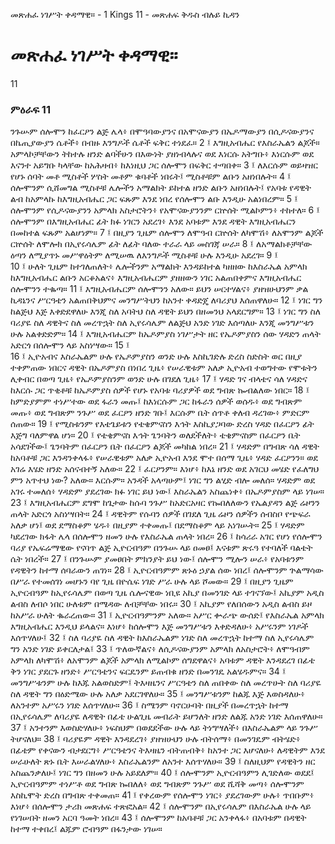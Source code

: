 ﻿
 መጽሐፈ ነገሥት ቀዳማዊ። - 1 Kings 11 - መጽሐፍ ቅዱስ ብሉይ ኪዳን
# መጽሐፈ ነገሥት ቀዳማዊ።
11
### ምዕራፍ 11
ንጉሡም ሰሎሞን ከፈርዖን ልጅ ሌላ፥ በሞዓባውያንና በአሞናውያን በኤዶማውያን በሲዶናውያንና በኬጢያውያን ሴቶች፥ በብዙ እንግዶች ሴቶች ፍቅር ተነደፈ።
2 ፤ እግዚአብሔር የእስራኤልን ልጆች። አምላኮቻቸውን ትከተሉ ዘንድ ልባችሁን በእውነት ያዘነብላሉና ወደ እነርሱ አትግቡ፥ እነርሱም ወደ እናንተ አይግቡ ካላቸው ከአሕዛብ፥ ከእነዚህ ጋር ሰሎሞን በፍቅር ተጣበቀ።
3 ፤ ለእርሱም ወይዛዝር የሆኑ ሰባት መቶ ሚስቶች ሦስት መቶም ቁባቶች ነበሩት፤ ሚስቶቹም ልቡን አዘነበሉት።
4 ፤ ሰሎሞንም ሲሸመግል ሚስቶቹ ሌሎችን አማልክት ይከተል ዘንድ ልቡን አዘነበሉት፤ የአባቱ የዳዊት ልብ ከአምላኩ ከእግዚአብሔር ጋር ፍጹም እንደ ነበረ የሰሎሞን ልቡ እንዲሁ አልነበረም።
5 ፤ ሰሎሞንም የሲዶናውያንን አምላክ አስታሮትን፥ የአሞናውያንንም ርኵሰት ሚልኮምን፥ ተከተለ።
6 ፤ ሰሎሞንም በእግዚአብሔር ፊት ክፉ ነገርን አደረገ፥ እንደ አባቱም እንደ ዳዊት እግዚአብሔርን በመከተል ፍጹም አልሆነም።
7 ፤ በዚያን ጊዜም ሰሎሞን ለሞዓብ ርኵሰት ለካሞሽ፥ ለአሞንም ልጆች ርኵሰት ለሞሎክ በኢየሩሳሌም ፊት ለፊት ባለው ተራራ ላይ መስገጃ ሠራ።
8 ፤ ለአማልክቶቻቸው ዕጣን ለሚያጥኑ መሥዋዕትም ለሚሠዉ ለእንግዶች ሚስቶቹ ሁሉ እንዲሁ አደረገ።
9 ፤  
10 ፤ ሁለት ጊዜም ከተገለጠለት፥ ሌሎችንም አማልክት እንዳይከተል ካዘዘው ከእስራኤል አምላክ ከእግዚአብሔር ልቡን አርቆአልና፥ እግዚአብሔርም ያዘዘውን ነገር አልጠበቀምና እግዚአብሔር ሰሎሞንን ተቈጣ።
11 ፤ እግዚአብሔርም ሰሎሞንን አለው። ይህን ሠርተሃልና፥ ያዘዝሁህንም ቃል ኪዳኔንና ሥርዓቴን አልጠበቅህምና መንግሥትህን ከአንተ ቀዳድጄ ለባሪያህ እሰጠዋለሁ።
12 ፤ ነገር ግን ከልጅህ እጅ እቀድደዋለሁ እንጂ ስለ አባትህ ስለ ዳዊት ይህን በዘመንህ አላደርግም።
13 ፤ ነገር ግን ስለ ባሪያዬ ስለ ዳዊትና ስለ መረጥኋት ስለ ኢየሩሳሌም ለልጅህ አንድ ነገድ እሰጣለሁ እንጂ መንግሥቱን ሁሉ አልቀድድም።
14 ፤ እግዚአብሔርም ከኤዶምያስ ነገሥታት ዘር የኤዶምያስን ሰው ሃዳድን ጠላት አድርጎ በሰሎሞን ላይ አስነሣው።
15 ፤  
16 ፤ ኢዮአብና እስራኤልም ሁሉ የኤዶምያስን ወንድ ሁሉ እስኪገድሉ ድረስ ስድስት ወር በዚያ ተቀምጠው ነበርና ዳዊት በኤዶምያስ በነበረ ጊዜ፥ የሠራዊቱም አለቃ ኢዮአብ ተወግተው የሞቱትን ሊቀብር በወጣ ጊዜ፥ የኤዶምያስንም ወንድ ሁሉ በገደለ ጊዜ፥
17 ፤ ሃዳድ ገና ብላቴና ሳለ ሃዳድና ከእርሱ ጋር ጥቂቶቹ ከኤዶምያስ ሰዎች የሆኑ የአባቱ ባሪያዎች ወደ ግብጽ ኰብልለው ነበር።
18 ፤ ከምድያምም ተነሥተው ወደ ፋራን መጡ፤ ከእነርሱም ጋር ከፋራን ሰዎች ወሰዱ፥ ወደ ግብጽም መጡ፥ ወደ ግብጽም ንጉሥ ወደ ፈርዖን ዘንድ ገቡ፤ እርሱም ቤት ሰጥቶ ቀለብ ዳረገው፥ ምድርም ሰጠው።
19 ፤ የሚስቱንም የእቴጌይቱን የቴቄምናስን እኅት እስኪያጋባው ድረስ ሃዳድ በፈርዖን ፊት እጅግ ባለምዋል ሆነ።
20 ፤ የቴቄምናስ እኅት ጌንባትን ወለደችለት፥ ቴቄምናስም በፈርዖን ቤት አሳደገችው፤ ጌንባትም በፈርዖን ቤት በፈርዖን ልጆች መካከል ነበረ።
21 ፤ ሃዳድም በግብጽ ሳለ ዳዊት ከአባቶቹ ጋር እንዳንቀላፋ፥ የሠራዊቱም አለቃ ኢዮአብ እንደ ሞተ በሰማ ጊዜ፥ ሃዳድ ፈርዖንን። ወደ አገሬ እሄድ ዘንድ አሰናብተኝ አለው።
22 ፤ ፈርዖንም። እነሆ፥ ከእኔ ዘንድ ወደ አገርህ መሄድ የፈለግህ ምን አጥተህ ነው? አለው። እርሱም። አንዳች አላጣሁም፤ ነገር ግን ልሂድ ብሎ መለሰ። ሃዳድም ወደ አገሩ ተመለሰ፥ ሃዳድም ያደረገው ክፉ ነገር ይህ ነው፤ እስራኤልን አስጨነቀ፥ በኤዶምያስም ላይ ነገሠ።
23 ፤ እግዚአብሔርም ደግሞ ከጌታው ከሱባ ንጉሥ ከአድርአዛር የኰበለለውን የኤልያዳን ልጅ ሬዞንን ጠላት አድርጎ አስነሣበት።
24 ፤ ዳዊትም የሱባን ሰዎች በገደለ ጊዜ ሬዞን ሰዎችን ሰብስቦ የጭፍራ አለቃ ሆነ፤ ወደ ደማስቆም ሄዱ፥ በዚያም ተቀመጡ፤ በደማስቆም ላይ አነገሡት።
25 ፤ ሃዳድም ካደረገው ክፋት ሌላ በሰሎሞን ዘመን ሁሉ የእስራኤል ጠላት ነበረ።
26 ፤ ከሳሪራ አገር የሆነ የሰሎሞን ባሪያ የኤፍሬማዊው የናባጥ ልጅ ኢዮርብዓም በንጉሡ ላይ ዐመፀ፤ እናቱም ጽሩዓ የተባለች ባልቴት ሴት ነበረች።
27 ፤ በንጉሡም ያመፀበት ምክንያት ይህ ነው፤ ሰሎሞን ሚሎን ሠራ፥ የአባቱንም የዳዊትን ከተማ ሰባራውን ጠገነ።
28 ፤ ኢዮርብዓምም ጽኑዕ ኃያል ሰው ነበረ፤ ሰሎሞንም ጕልማሳው በሥራ የተመሰገነ መሆኑን ባየ ጊዜ በዮሴፍ ነገድ ሥራ ሁሉ ላይ ሾመው።
29 ፤ በዚያን ጊዜም ኢዮርብዓም ከኢየሩሳሌም በወጣ ጊዜ ሴሎናዊው ነቢዩ አኪያ በመንገድ ላይ ተገናኘው፤ አኪያም አዲስ ልብስ ለብሶ ነበር ሁለቱም በሜዳው ለብቻቸው ነበሩ።
30 ፤ አኪያም የለበሰውን አዲስ ልብስ ይዞ ከአሥራ ሁለት ቈራረጠው።
31 ፤ ኢዮርብዓምንም አለው። አሥር ቍራጭ ውሰድ፤ የእስራኤል አምላክ እግዚአብሔር እንዲህ ይላልና። እነሆ፥ ከሰሎሞን እጅ መንግሥቱን እቀድዳለሁ፥ አሥሩንም ነገዶች እሰጥሃለሁ፤
32 ፤ ስለ ባሪያዬ ስለ ዳዊት ከእስራኤልም ነገድ ስለ መረጥኋት ከተማ ስለ ኢየሩሳሌም ግን አንድ ነገድ ይቀርለታል፤
33 ፤ ጥለውኛልና፥ ለሲዶናውያንም አምላክ ለአስታሮት፥ ለሞዓብም አምላክ ለካሞሽ፥ ለአሞንም ልጆች አምላክ ለሚልኮም ሰግደዋልና፥ አባቱም ዳዊት እንዳደረገ በፊቴ ቅን ነገር ያደርጉ ዘንድ፥ ሥርዓቴንና ፍርዴንም ይጠብቁ ዘንድ በመንገዴ አልሄዱምና።
34 ፤ መንግሥቱንም ሁሉ ከእጁ አልወስድም፤ ትእዛዜንና ሥርዓቴን ስለ ጠበቀው ስለ መረጥሁት ስለ ባሪያዬ ስለ ዳዊት ግን በዕድሜው ሁሉ አለቃ አደርገዋለሁ።
35 ፤ መንግሥቱንም ከልጁ እጅ እወስዳለሁ፥ ለአንተም አሥሩን ነገድ እሰጥሃለሁ።
36 ፤ ስሜንም ባኖርሁባት በዚያች በመረጥኋት ከተማ በኢየሩሳሌም ለባሪያዬ ለዳዊት በፊቴ ሁልጊዜ መብራት ይሆንለት ዘንድ ለልጁ አንድ ነገድ እሰጠዋለሁ።
37 ፤ አንተንም እወስድሃለሁ፥ ነፍስህም በወደደችው ሁሉ ላይ ትነግሣለች፥ በእስራኤልም ላይ ንጉሥ ትሆናለህ።
38 ፤ ባሪያዬም ዳዊት እንዳደረገ፥ ያዘዝሁህን ሁሉ ብትሰማ፥ በመንገዴም ብትሄድ፥ በፊቴም የቀናውን ብታደርግ፥ ሥርዓቴንና ትእዛዜን ብትጠብቅ፥ ከአንተ ጋር እሆናለሁ፥ ለዳዊትም እንደ ሠራሁለት ጽኑ ቤት እሠራልሃለሁ፥ እስራኤልንም ለአንተ እሰጥሃለሁ።
39 ፤ ስለዚህም የዳዊትን ዘር አስጨንቃለሁ፤ ነገር ግን በዘመን ሁሉ አይደለም።
40 ፤ ሰሎሞንም ኢዮርብዓምን ሊገድለው ወደደ፤ ኢዮርብዓምም ተነሥቶ ወደ ግብጽ ኰበለለ፥ ወደ ግብጽም ንጉሥ ወደ ሺሻቅ መጣ፥ ሰሎሞንም እስኪሞት ድረስ በግብጽ ተቀመጠ።
41 ፤ የቀረውም የሰሎሞን ነገር፥ ያደረገውም ሁሉ፥ ጥበቡም፥ እነሆ፥ በሰሎሞን ታሪክ መጽሐፍ ተጽፎአል።
42 ፤ ሰሎሞንም በኢየሩሳሌም በእስራኤል ሁሉ ላይ የነገሠበት ዘመን አርባ ዓመት ነበረ።
43 ፤ ሰሎሞንም ከአባቶቹ ጋር አንቀላፋ፥ በአባቱም በዳዊት ከተማ ተቀበረ፤ ልጁም ሮብዓም በፋንታው ነገሠ። 
